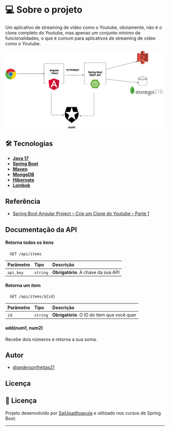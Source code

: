 
# 💻 Sobre o projeto

Um aplicativo de streaming de vídeo como o Youtube, obviamente, não é o clone completo do Youtube, mas apenas um conjunto mínimo de funcionalidades, o que é comum para aplicativos de streaming de vídeo como o Youtube.


![youtube_clone_Architecture.jpg](https://github.com/Andersonfreitas21/files/blob/main/youtube_clone_Architecture.jpg)


## 🛠 Tecnologias

- **[Java 17](https://www.oracle.com/java)**
- **[Spring Boot](https://spring.io/projects/spring-boot)**
- **[Maven](https://maven.apache.org)**
- **[MongoDB](https://www.mongodb.com/pt-br)**
- **[Hibernate](https://hibernate.org)**
- **[Lombok](https://projectlombok.org)**

## Referência

 - [Spring Boot Angular Project – Crie um Clone do Youtube – Parte 1](https://programmingtechie.com/2021/07/10/spring-boot-angular-project-build-a-youtube-clone-part-1/)


## Documentação da API

#### Retorna todos os itens

```http
  GET /api/items
```

| Parâmetro   | Tipo       | Descrição                           |
| :---------- | :--------- | :---------------------------------- |
| `api_key` | `string` | **Obrigatório**. A chave da sua API |

#### Retorna um item

```http
  GET /api/items/${id}
```

| Parâmetro   | Tipo       | Descrição                                   |
| :---------- | :--------- | :------------------------------------------ |
| `id`      | `string` | **Obrigatório**. O ID do item que você quer |

#### add(num1, num2)

Recebe dois números e retorna a sua soma.


## Autor

- [@andersonfreitas21](https://www.github.com/Andersonfreitas21)


## Licença

## 📝 Licença

Projeto desenvolvido por [SaiUpadhyayula](https://github.com/SaiUpadhyayula) e utilizado nos cursos de Spring Boot.

---
